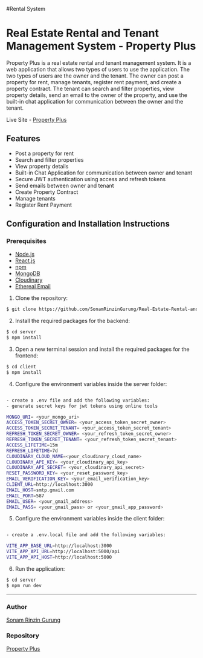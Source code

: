 #Rental System
# Real Estate Rental and Tenant Management System - Property Plus

Property Plus is a real estate rental and tenant management system. It is a web application that allows two types of users to use the application. The two types of users are the owner and the tenant. The owner can post a property for rent, manage tenants, register rent payment, and create a property contract. The tenant can search and filter properties, view property details, send an email to the owner of the property, and use the built-in chat application for communication between the owner and the tenant.

Live Site - [Property Plus](https://property-plus.onrender.com/)

## Features

- Post a property for rent
- Search and filter properties
- View property details
- Built-in Chat Application for communication between owner and tenant
- Secure JWT authentication using access and refresh tokens
- Send emails between owner and tenant
- Create Property Contract
- Manage tenants
- Register Rent Payment

## Configuration and Installation Instructions

### Prerequisites

- [Node.js](https://nodejs.org/en/download/)
- [React.js](https://facebook.github.io/react/)
- [npm](https://www.npmjs.com/)
- [MongoDB](https://www.mongodb.com/)
- [Cloudinary](https://cloudinary.com/)
- [Ethereal Email](https://ethereal.email/)

1. Clone the repository:

```bash
$ git clone https://github.com/SonamRinzinGurung/Real-Estate-Rental-and-Tenant-Management-System.git
```

2. Install the required packages for the backend:

```bash
$ cd server
$ npm install
```

3. Open a new terminal session and install the required packages for the frontend:

```bash
$ cd client
$ npm install
```

4. Configure the environment variables inside the server folder:

```bash

- create a .env file and add the following variables:
- generate secret keys for jwt tokens using online tools

MONGO_URI= <your_mongo_uri>
ACCESS_TOKEN_SECRET_OWNER= <your_access_token_secret_owner>
ACCESS_TOKEN_SECRET_TENANT= <your_access_token_secret_tenant>
REFRESH_TOKEN_SECRET_OWNER= <your_refresh_token_secret_owner>
REFRESH_TOKEN_SECRET_TENANT= <your_refresh_token_secret_tenant>
ACCESS_LIFETIME=15m
REFRESH_LIFETIME=7d
CLOUDINARY_CLOUD_NAME=<your_cloudinary_cloud_name>
CLOUDINARY_API_KEY= <your_cloudinary_api_key>
CLOUDINARY_API_SECRET= <your_cloudinary_api_secret>
RESET_PASSWORD_KEY= <your_reset_password_key>
EMAIL_VERIFICATION_KEY= <your_email_verification_key>
CLIENT_URL=http://localhost:3000
EMAIL_HOST=smtp.gmail.com
EMAIL_PORT=587
EMAIL_USER= <your_gmail_address>
EMAIL_PASS= <your_gmail_pass> or <your_gmail_app_password>
```

5. Configure the environment variables inside the client folder:

```bash

- create a .env.local file and add the following variables:

VITE_APP_BASE_URL=http://localhost:3000
VITE_APP_API_URL=http://localhost:5000/api
VITE_APP_API_HOST=http://localhost:5000
```

6. Run the application:

```bash
$ cd server
$ npm run dev
```
*** 
### Author

[Sonam Rinzin Gurung](https://www.linkedin.com/in/sonam-rinzin-gurung-59060b211/)

### Repository

[Property Plus](https://github.com/SonamRinzinGurung/Real-Estate-Rental-and-Tenant-Management-System)
